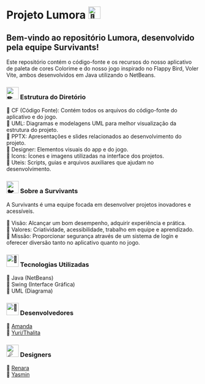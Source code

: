 # Projeto Lumora  <img src="https://fonts.gstatic.com/s/e/notoemoji/latest/1f31f/512.gif" alt="🌟" width="32" height="32"> 
## Bem-vindo ao repositório Lumora, desenvolvido pela equipe Survivants!
Este repositório contém o código-fonte e os recursos do nosso aplicativo de paleta de cores Colorime e do nosso jogo inspirado no Flappy Bird, Voler Vite, ambos desenvolvidos em Java utilizando o NetBeans.


### <img src="https://fonts.gstatic.com/s/e/notoemoji/latest/270f_fe0f/512.gif" alt="✏" width="32" height="32"> Estrutura do Diretório

🔹 CF (Código Fonte): Contém todos os arquivos do código-fonte do aplicativo e do jogo.</br>
🔹 UML: Diagramas e modelagens UML para melhor visualização da estrutura do projeto.</br>
🔹 PPTX: Apresentações e slides relacionados ao desenvolvimento do projeto.</br>
🔹 Designer: Elementos visuais do app e do jogo.</br>
🔹 Icons: Ícones e imagens utilizadas na interface dos projetos.</br>
🔹 Uteis: Scripts, guias e arquivos auxiliares que ajudam no desenvolvimento.</br>


### <img src="https://fonts.gstatic.com/s/e/notoemoji/latest/1f426/512.gif" alt="🐦" width="32" height="32"> Sobre a Survivants
A Survivants é uma equipe focada em desenvolver projetos inovadores e acessíveis.</br>

🔹 Visão: Alcançar um bom desempenho, adquirir experiência e prática.</br>
🔹 Valores: Criatividade, acessibilidade, trabalho em equipe e aprendizado.</br>
🔹 Missão: Proporcionar segurança através de um sistema de login e oferecer diversão tanto no aplicativo quanto no jogo.</br>

### <img src="https://fonts.gstatic.com/s/e/notoemoji/latest/1f916/512.gif" alt="🤖" width="32" height="32"> Tecnologias Utilizadas

🔹 Java (NetBeans)</br>
🔹 Swing (Interface Gráfica)</br>
🔹 UML (Diagrama)</br>

### <img src="https://fonts.gstatic.com/s/e/notoemoji/latest/1f4ab/512.gif" alt="💫" width="32" height="32"> Desenvolvedores
🔹 [Amanda](https://github.com/AmandaSimao01)</br>
🔹 [Yuri/Thalita](https://github.com/YuriThali)</br>

### <img src="https://fonts.gstatic.com/s/e/notoemoji/latest/2604_fe0f/512.gif" alt="☄" width="32" height="32"> Designers

🔹 [Renara](https://github.com/Renaras)</br>
🔹 [Yasmin](https://github.com/yasmin0liver)</br>

